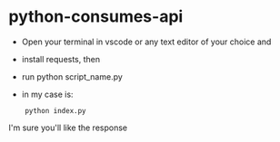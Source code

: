 ﻿# python-consumes-api

- Open your terminal in vscode or any text editor of your choice and 
- install requests, then 
- run python script_name.py

- in my case is:

```
    python index.py
```

I'm sure you'll like the response

